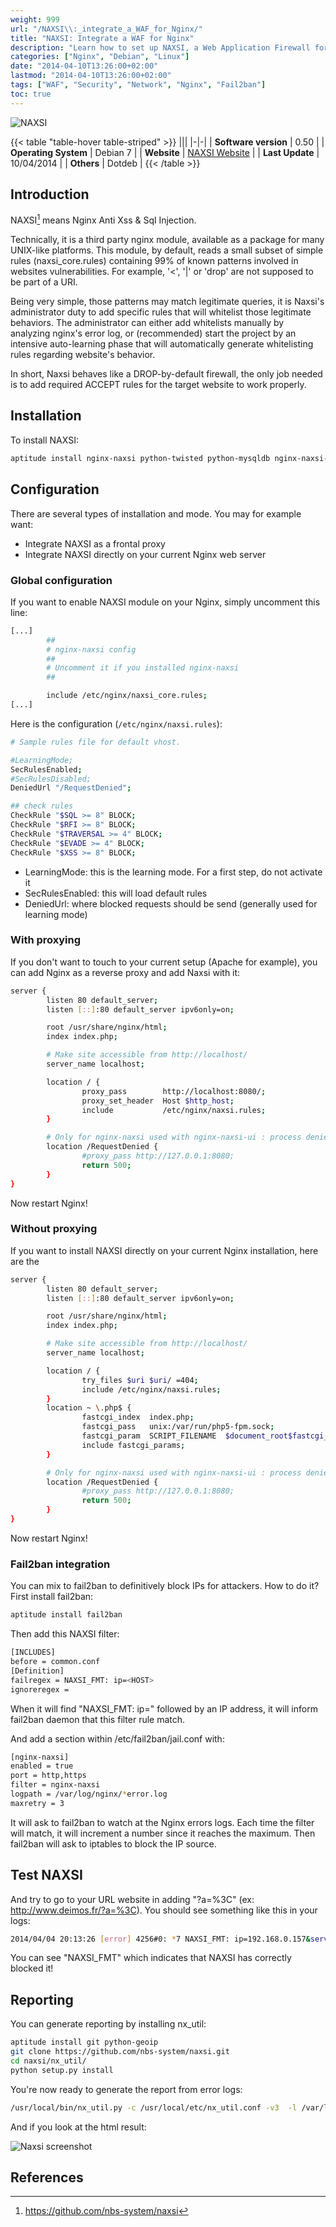 ```yaml
---
weight: 999
url: "/NAXSI\\:_integrate_a_WAF_for_Nginx/"
title: "NAXSI: Integrate a WAF for Nginx"
description: "Learn how to set up NAXSI, a Web Application Firewall for Nginx, including installation, configuration, testing, and integration with Fail2ban."
categories: ["Nginx", "Debian", "Linux"]
date: "2014-04-10T13:26:00+02:00"
lastmod: "2014-04-10T13:26:00+02:00"
tags: ["WAF", "Security", "Network", "Nginx", "Fail2ban"]
toc: true
---
```


![NAXSI](/images/naxsi_logo.avif)

{{< table "table-hover table-striped" >}}
|||
|-|-|
| **Software version** | 0.50 |
| **Operating System** | Debian 7 |
| **Website** | [NAXSI Website](https://github.com/nbs-system/naxsi) |
| **Last Update** | 10/04/2014 |
| **Others** | Dotdeb |
{{< /table >}}

## Introduction

NAXSI[^1] means Nginx Anti Xss & Sql Injection.

Technically, it is a third party nginx module, available as a package for many UNIX-like platforms. This module, by default, reads a small subset of simple rules (naxsi_core.rules) containing 99% of known patterns involved in websites vulnerabilities. For example, '<', '|' or 'drop' are not supposed to be part of a URI.

Being very simple, those patterns may match legitimate queries, it is Naxsi's administrator duty to add specific rules that will whitelist those legitimate behaviors. The administrator can either add whitelists manually by analyzing nginx's error log, or (recommended) start the project by an intensive auto-learning phase that will automatically generate whitelisting rules regarding website's behavior.

In short, Naxsi behaves like a DROP-by-default firewall, the only job needed is to add required ACCEPT rules for the target website to work properly.

## Installation

To install NAXSI:

```bash
aptitude install nginx-naxsi python-twisted python-mysqldb nginx-naxsi-ui
```

## Configuration

There are several types of installation and mode. You may for example want:

- Integrate NAXSI as a frontal proxy
- Integrate NAXSI directly on your current Nginx web server

### Global configuration

If you want to enable NAXSI module on your Nginx, simply uncomment this line:

```bash
[...]
        ##
        # nginx-naxsi config
        ##
        # Uncomment it if you installed nginx-naxsi
        ##

        include /etc/nginx/naxsi_core.rules;
[...]
```

Here is the configuration (`/etc/nginx/naxsi.rules`):

```bash
# Sample rules file for default vhost.

#LearningMode;
SecRulesEnabled;
#SecRulesDisabled;
DeniedUrl "/RequestDenied";

## check rules
CheckRule "$SQL >= 8" BLOCK;
CheckRule "$RFI >= 8" BLOCK;
CheckRule "$TRAVERSAL >= 4" BLOCK;
CheckRule "$EVADE >= 4" BLOCK;
CheckRule "$XSS >= 8" BLOCK;
```

- LearningMode: this is the learning mode. For a first step, do not activate it
- SecRulesEnabled: this will load default rules
- DeniedUrl: where blocked requests should be send (generally used for learning mode)

### With proxying

If you don't want to touch to your current setup (Apache for example), you can add Nginx as a reverse proxy and add Naxsi with it:

```bash {linenos=table,hl_lines=["9-13"]}
server {
        listen 80 default_server;
        listen [::]:80 default_server ipv6only=on;

        root /usr/share/nginx/html;
        index index.php;

        # Make site accessible from http://localhost/
        server_name localhost;

        location / {
                proxy_pass        http://localhost:8080/;
                proxy_set_header  Host $http_host;
                include           /etc/nginx/naxsi.rules;
        }

        # Only for nginx-naxsi used with nginx-naxsi-ui : process denied requests
        location /RequestDenied {
                #proxy_pass http://127.0.0.1:8080;
                return 500;
        }
}
```

Now restart Nginx!

### Without proxying

If you want to install NAXSI directly on your current Nginx installation, here are the

```bash {linenos=table,hl_lines=[13,"19-23"]}
server {
        listen 80 default_server;
        listen [::]:80 default_server ipv6only=on;

        root /usr/share/nginx/html;
        index index.php;

        # Make site accessible from http://localhost/
        server_name localhost;

        location / {
                try_files $uri $uri/ =404;
                include /etc/nginx/naxsi.rules;
        }
        location ~ \.php$ {
                fastcgi_index  index.php;
                fastcgi_pass   unix:/var/run/php5-fpm.sock;
                fastcgi_param  SCRIPT_FILENAME  $document_root$fastcgi_script_name;
                include fastcgi_params;
        }

        # Only for nginx-naxsi used with nginx-naxsi-ui : process denied requests
        location /RequestDenied {
                #proxy_pass http://127.0.0.1:8080;
                return 500;
        }
}
```

Now restart Nginx!

### Fail2ban integration

You can mix to fail2ban to definitively block IPs for attackers. How to do it? First install fail2ban:

```bash
aptitude install fail2ban
```

Then add this NAXSI filter:

```bash
[INCLUDES]
before = common.conf
[Definition]
failregex = NAXSI_FMT: ip=<HOST>
ignoreregex =
```

When it will find "NAXSI_FMT: ip=" followed by an IP address, it will inform fail2ban daemon that this filter rule match.

And add a section within /etc/fail2ban/jail.conf with:

```bash
[nginx-naxsi]
enabled = true
port = http,https
filter = nginx-naxsi
logpath = /var/log/nginx/*error.log
maxretry = 3
```

It will ask to fail2ban to watch at the Nginx errors logs. Each time the filter will match, it will increment a number since it reaches the maximum. Then fail2ban will ask to iptables to block the IP source.

## Test NAXSI

And try to go to your URL website in adding "?a=%3C" (ex: http://www.deimos.fr/?a=%3C). You should see something like this in your logs:

```bash
2014/04/04 20:13:26 [error] 4256#0: *7 NAXSI_FMT: ip=192.168.0.157&server=192.168.0.84&uri=/&lt;&gt;&learning=0&total_processed=47&total_blocked=1&zone0=URL&id0=1302&var_name0=, client: 192.168.0.157, server: localhost, request: "GET /%3C%3E HTTP/1.1", host: "192.168.0.84"
```

You can see "NAXSI_FMT" which indicates that NAXSI has correctly blocked it!

## Reporting

You can generate reporting by installing nx_util:

```bash
aptitude install git python-geoip
git clone https://github.com/nbs-system/naxsi.git
cd naxsi/nx_util/
python setup.py install
```

You're now ready to generate the report from error logs:

```bash
/usr/local/bin/nx_util.py -c /usr/local/etc/nx_util.conf -v3  -l /var/log/nginx/*error.log -H /usr/share/nginx/html/naxsi.html
```

And if you look at the html result:

![Naxsi screenshot](/images/naxsi_screenshot.avif)

## References

[^1]: https://github.com/nbs-system/naxsi
